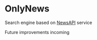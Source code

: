 # OnlyNews

Search engine based on [NewsAPI](https://newsapi.org) service

Future improvements incoming
